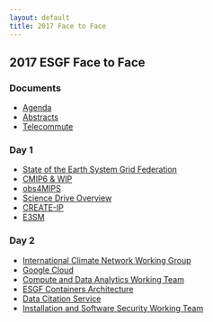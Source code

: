 ```yaml
---
layout: default
title: 2017 Face to Face
---
```


## 2017 ESGF Face to Face

### Documents

* [Agenda][agenda]
* [Abstracts][abstracts]
* [Telecommute][telecommute]

[agenda]: media/2017-F2F/2017-ESGF-Conference-Agenda.pdf
[abstracts]: media/2017-F2F/2017-ESGF-Conference-DRAFT-Abstracts.pdf
[telecommute]: media/2017-F2F/2017-ESGF-F2F-Telecommute.pdf

### Day 1

* [State of the Earth System Grid Federation](media/2017-F2F/Day1/Day1-Luca_Cinquini_ESGF_F2F_2017_State_Of_ESGF.pdf)
* [CMIP6 & WIP](media/2017-F2F/Day1/Day1-Taylor_CMIP_report_2017.pdf)
* [obs4MIPS](media/2017-F2F/Day1/Day1-Gleckler&Duracketal-obs&Input4MIPs.pdf)
* [Science Drive Overview](media/2017-F2F/Day1/Day1-ScienceDriver-DENVIL.pdf)
* [CREATE-IP](media/2017-F2F/Day1/Day1-POTTER.pdf)
* [E3SM](media/2017-F2F/Day1/Day1-E3SM-Workflow_R.McCoy.pdf)

### Day 2

* [International Climate Network Working Group](media/2017-F2F/Day2/Day2-dart-icnwg-v3a.pdf)
* [Google Cloud](media/2017-F2F/Day2/Day2-Cloud-Computing-Karan-Bhatia.pdf)
* [Compute and Data Analytics Working Team](media/2017-F2F/Day2/Day2-CWT_Presentation.pdf)
* [ESGF Containers Architecture](media/2017-F2F/Day2/Day2-Luca_Cinquini_Docker_WG.pdf)
* [Data Citation Service](media/2017-F2F/Day2/Day2-DataCitationServiceStatus.pdf)
* [Installation and Software Security Working Team](media/2017-F2F/Day2/Day2-SSWT-DRAFT.pdf)
